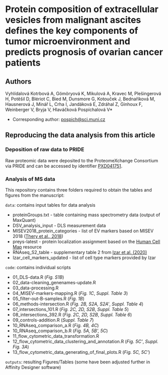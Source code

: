 # Protein composition of extracellular vesicles from malignant ascites defines the key components of tumor microenvironment and predicts prognosis of ovarian cancer patients

## Authors

Vyhlídalová Kotrbová A, Gömöryová K, Mikulová A, Kravec M, Plešingerová H, Potěšil D, Blériot C, Bied M, Dunsmore G, Kotouček J, Bednaříková M, Hausnerová J, Minář L, Crha I, Jandáková E, Zdráhal Z, Ginhoux F, Weinberger V, Bryja V, Hlaváčková Pospíchalová V*

* Corresponding author: pospich@sci.muni.cz 

## Reproducing the data analysis from this article

### Deposition of raw data to PRIDE
Raw proteomic data were deposited to the ProteomeXchange Consortium via PRIDE and can be accessed by identifier [PXD041751](https://www.ebi.ac.uk/pride/archive?keyword=PXD041751).

### Analysis of MS data

This repository contains three folders required to obtain the tables and figures from the manuscript:

`data`: contains input tables for data analysis

  - proteinGroups.txt - table containing mass spectrometry data (output of MaxQuant)
  - DSV_analysis_input - DLS measurement data
  - MISEV2018_protein_categories - list of EV markers based on MISEV 2018 ([Thery et al., 2018](https://pubmed.ncbi.nlm.nih.gov/30637094/))
  - preys-latest - protein localization assignment based on the [Human Cell Map](https://humancellmap.org/) resource
  - RNAseq_S2_table - supplementary table 2 from [Izar et al. (2020)](https://www.nature.com/articles/s41591-020-0926-0)
  - Izar_cell_markers_updated - list of cell type markers provided by Izar
  
`code`: contains individual scripts

  - 01_DLS-data.R (*Fig. S1B*)
  - 02_data-cleaning_genenames-update.R 
  - 03_data-processing.R 
  - 04_MISEV-markers-mapping.R (*Fig. 1C*, *Suppl. Table 3*)
  - 05_filter-out-B-samples.R (*Fig. 1B*)
  - 06_methods-intersection.R (*Fig. 2B, S2A, S2A'*, *Suppl. Table 4*)
  - 07_intersections_101.R (*Fig. 2C, 2D, S2B*, *Suppl. Table 5*)
  - 08_intersections_392.R (*Fig. 2C, 2D, S2B*, *Suppl. Table 6*)
  - 09_controls-addition.R (*Suppl. Table 7*)
  - 10_RNAseq_comparison_a.R (*Fig. 4B, 4C*)
  - 10_RNAseq_comparison_b.R (*Fig. 5A, 5B', 5C*)
  - 11_flow_cytometric_data_transformation.R 
  - 12_flow_cytometric_data_clustering_and_annotation.R (*Fig. 5C'*, *Suppl. Fig. 3A*)
  - 13_flow_cytometric_data_generating_of_final_plots.R (*Fig. 5C, 5C'*)
  
`outputs`: resulting Figures/Tables (some have been adjusted further in Affinity Designer software)